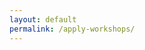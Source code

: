```yaml
---
layout: default
permalink: /apply-workshops/
---
```


<div data-paperform-id="opensav-workshops"></div><script>(function() {var script = document.createElement('script'); script.src = "https://paperform.co/__embed"; document.body.appendChild(script); })()</script>